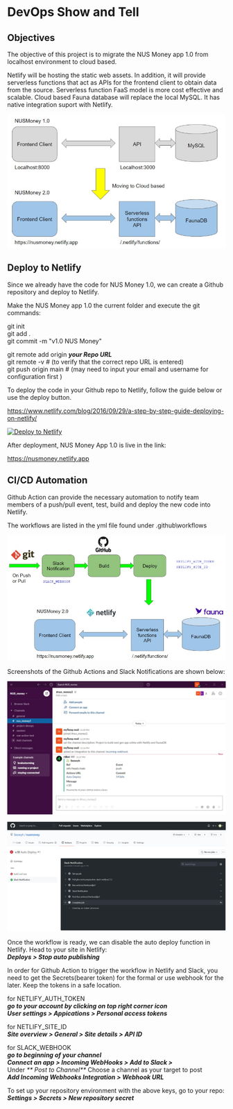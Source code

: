 # DevOps Show and Tell   

## Objectives  

The objective of this project is to migrate the NUS Money app 1.0 from localhost environment to cloud based.  

Netlify will be hosting the static web assets. In addition, it will provide serverless functions that act as APIs for the frontend client to obtain data from the source. Serverless function FaaS model is more cost effective and scalable. Cloud based Fauna database will replace the local MySQL. It has native integration suport with Netlify.   


![](/images/NUSmoney20.jpg)  


## Deploy to Netlify  

Since we already have the code for NUS Money 1.0, we can create a Github repository and deploy to Netlify.   

Make the NUS Money app 1.0 the current folder and execute the git commands:  

git init   
git add .   
git commit -m "v1.0 NUS Money"   

git remote add origin _**your Repo URL**_   
git remote -v    # (to verify that the correct repo URL is entered)  
git push origin main    # (may need to input your email and username for configuration first )  

To deploy the code in your Github repo to Netlify, follow the guide below or use the deploy button.    

https://www.netlify.com/blog/2016/09/29/a-step-by-step-guide-deploying-on-netlify/   


<a href="https://app.netlify.com/start/deploy?repository=https://github.com/Seowyh/nusmoney"><img src="https://www.netlify.com/img/deploy/button.svg" alt="Deploy to Netlify"></a>   


After deployment, NUS Money App 1.0 is live in the link:  

https://nusmoney.netlify.app  


## CI/CD Automation  

Github Action can provide the necessary automation to notify team members of a push/pull event, test, build and deploy the new code into Netlify.  

The workflows are listed in the yml file found under .github\workflows  

![](/images/Github_workflow.jpg)  

Screenshots of the Github Actions and Slack Notifications are shown below:  

![](/images/Slack_Message.jpg)  

![](/images/Action_Slack.jpg)  


Once the workflow is ready, we can disable the auto deploy function in Netlify. Head to your site in Netlify:  
_**Deploys > Stop auto publishing**_  

In order for Github Action to trigger the workflow in Netlify and Slack, you need to get the Secrets(bearer token) for the formal or use webhook for the later. Keep the tokens in a safe location.  

for NETLIFY_AUTH_TOKEN  
_**go to your account by clicking on top right corner icon**_  
_**User settings > Appications > Personal access tokens**_  

for NETLIFY_SITE_ID  
_**Site overview > General > Site details > API ID**_  

for SLACK_WEBHOOK  
_**go to beginning of your channel**_  
_**Connect an app > Incoming WebHooks > Add to Slack >**_  
Under  _** Post to Channel**_   Choose a channel as your target to post  
_**Add Incoming Webhooks Integration > Webhook URL**_  

To set up your repository environment with the above keys, go to your repo:  
_**Settings > Secrets > New repository secret**_  


